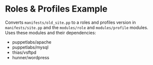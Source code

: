 Roles & Profiles Example
========================

Converts `manifests/old_site.pp` to a roles and profiles version in `manifests/site.pp` and the `modules/role` and `modules/profile` modules. Uses these modules and their dependencies:

- puppetlabs/apache
- puppetlabs/mysql
- thias/vsftpd
- hunner/wordpress
